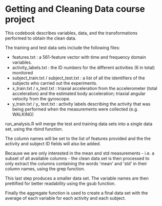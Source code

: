 Getting and Cleaning Data course project
========================================

This codebook describes variables, data, and the transformations performed to obtain the clean data.

The training and test data sets include the following files: 

- features.txt : a 561-feature vector with time and frequency domain variables.
- activity_labels.txt : the ID numbers for the different activities (6 in total) monitored 
- subject_train.txt / subject_test.txt : a list of all the identifiers of the subjects who carried out the experiments. 
- x_train.txt / x_test.txt : triaxial acceleration from the accelerometer (total acceleration) and the estimated body acceleration;
  triaxial angular velocity from the gyroscope. 
- y_train.txt / y_ text.txt : activity labels describing the activity that was being performed when the measurements were collected (e.g. WALKING)

run_analysis.R will merge the test and training data sets into a single data set,
using the rbind function.

The column names will be set to the list of features provided and the the activity and 
subject ID fields will also be added. 

Because we are only interested in the mean and std measurements - i.e. a subset of 
all available columns - the clean data set is then processed to only extract the columns
containing the words 'mean' and 'std' in their column names, using the grep function.
 
This last step produces a smaller data set. The variable names are then prettified for better 
readability using the gsub function. 

Finally the aggregate function is used to create a final data set with the average of each variable 
for each activity and each subject. 

